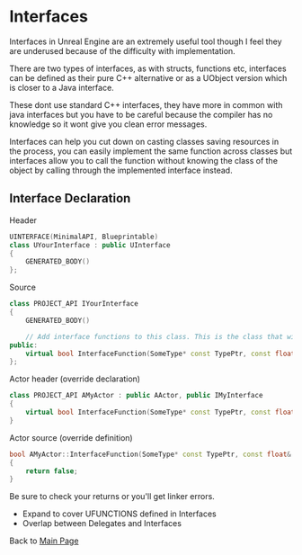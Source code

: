 # Interfaces
Interfaces in Unreal Engine are an extremely useful tool though I feel they are underused because of the difficulty with implementation.

There are two types of interfaces, as with structs, functions etc, interfaces can be defined as their pure C++ alternative or as a UObject version which is closer to a Java interface.

These dont use standard C++ interfaces, they have more in common with java interfaces but you have to be careful because the compiler has no knowledge so it wont give you clean error messages.

Interfaces can help you cut down on casting classes saving resources in the process, you can easily implement the same function across classes but interfaces allow you to call the function without knowing the class of the object by calling through the implemented interface instead.

## Interface Declaration
Header
```c++
UINTERFACE(MinimalAPI, Blueprintable)
class UYourInterface : public UInterface
{
    GENERATED_BODY()
};
```
Source
```c++
class PROJECT_API IYourInterface
{
	GENERATED_BODY()

	// Add interface functions to this class. This is the class that will be inherited to implement this interface.
public:
	virtual bool InterfaceFunction(SomeType* const TypePtr, const float& SomeFloat, const TArray<FText>& SomeTextEntries);
};
```
Actor header (override declaration)
```c++
class PROJECT_API AMyActor : public AActor, public IMyInterface
{
	virtual bool InterfaceFunction(SomeType* const TypePtr, const float& SomeFloat, const TArray<FText>& SomeTextEntries);
}
```
Actor source (override definition)
```c++
bool AMyActor::InterfaceFunction(SomeType* const TypePtr, const float& SomeFloat, const TArray<FText>& SomeTextEntries) 
{
	return false;
}
```

Be sure to check your returns or you'll get linker errors.

* Expand to cover UFUNCTIONS defined in Interfaces
* Overlap between Delegates and Interfaces


Back to [Main Page](../README.md)